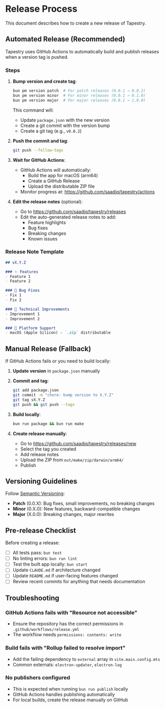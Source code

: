 # Release Process

This document describes how to create a new release of Tapestry.

## Automated Release (Recommended)

Tapestry uses GitHub Actions to automatically build and publish releases when a version tag is pushed.

### Steps

1. **Bump version and create tag**:
   ```bash
   bun pm version patch  # For patch releases (0.0.1 → 0.0.2)
   bun pm version minor  # For minor releases (0.0.1 → 0.1.0)
   bun pm version major  # For major releases (0.0.1 → 1.0.0)
   ```

   This command will:
   - Update `package.json` with the new version
   - Create a git commit with the version bump
   - Create a git tag (e.g., `v0.0.2`)

2. **Push the commit and tag**:
   ```bash
   git push --follow-tags
   ```

3. **Wait for GitHub Actions**:
   - GitHub Actions will automatically:
     - Build the app for macOS (arm64)
     - Create a GitHub Release
     - Upload the distributable ZIP file
   - Monitor progress at: https://github.com/saadiq/tapestry/actions

4. **Edit the release notes** (optional):
   - Go to https://github.com/saadiq/tapestry/releases
   - Edit the auto-generated release notes to add:
     - Feature highlights
     - Bug fixes
     - Breaking changes
     - Known issues

### Release Note Template

```markdown
## vX.Y.Z

### ✨ Features
- Feature 1
- Feature 2

### 🐛 Bug Fixes
- Fix 1
- Fix 2

### 🔧 Technical Improvements
- Improvement 1
- Improvement 2

### 📝 Platform Support
- macOS (Apple Silicon) - `.zip` distributable
```

## Manual Release (Fallback)

If GitHub Actions fails or you need to build locally:

1. **Update version** in `package.json` manually

2. **Commit and tag**:
   ```bash
   git add package.json
   git commit -m "chore: bump version to X.Y.Z"
   git tag vX.Y.Z
   git push && git push --tags
   ```

3. **Build locally**:
   ```bash
   bun run package && bun run make
   ```

4. **Create release manually**:
   - Go to https://github.com/saadiq/tapestry/releases/new
   - Select the tag you created
   - Add release notes
   - Upload the ZIP from `out/make/zip/darwin/arm64/`
   - Publish

## Versioning Guidelines

Follow [Semantic Versioning](https://semver.org/):

- **Patch** (0.0.X): Bug fixes, small improvements, no breaking changes
- **Minor** (0.X.0): New features, backward-compatible changes
- **Major** (X.0.0): Breaking changes, major rewrites

## Pre-release Checklist

Before creating a release:

- [ ] All tests pass: `bun test`
- [ ] No linting errors: `bun run lint`
- [ ] Test the built app locally: `bun start`
- [ ] Update `CLAUDE.md` if architecture changed
- [ ] Update `README.md` if user-facing features changed
- [ ] Review recent commits for anything that needs documentation

## Troubleshooting

### GitHub Actions fails with "Resource not accessible"
- Ensure the repository has the correct permissions in `.github/workflows/release.yml`
- The workflow needs `permissions: contents: write`

### Build fails with "Rollup failed to resolve import"
- Add the failing dependency to `external` array in `vite.main.config.mts`
- Common externals: `electron-updater`, `electron-log`

### No publishers configured
- This is expected when running `bun run publish` locally
- GitHub Actions handles publishing automatically
- For local builds, create the release manually on GitHub
